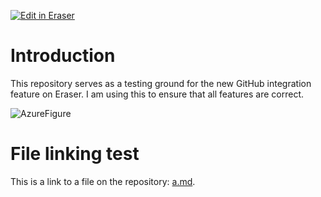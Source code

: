 [![Edit in Eraser](https://firebasestorage.googleapis.com/v0/b/second-petal-295822.appspot.com/o/images%2Fgithub%2FOpen%20in%20Eraser.svg?alt=media&token=968381c8-a7e7-472a-8ed6-4a6626da5501)](https://app.eraser.io/workspace/2ORH1iCRZFhUeVIiXgrF)
# Introduction
This repository serves as a testing ground for the new GitHub integration feature on Eraser. I am using this to ensure that all features are correct.

![AzureFigure](https://eraser.imgix.net/workspaces/2ORH1iCRZFhUeVIiXgrF/pWJsafGUPGaxHdHW0hYSfahwBBj2/---figure---dipvbl4HPf0daj-n51XKyg.svg?ixlib=js-3.7.0 "AzureFigure")

# File linking test
This is a link to a file on the repository: [﻿a.md](./pages/a.md).




<!--- Eraser file: https://app.eraser.io/workspace/2ORH1iCRZFhUeVIiXgrF --->